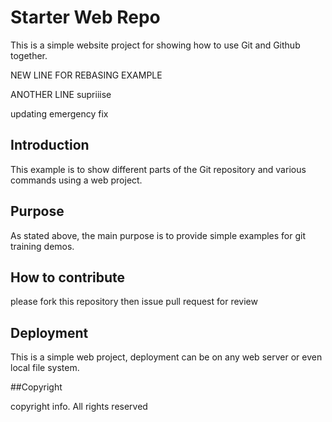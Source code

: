 # Starter Web Repo

This is a simple website project for showing how to use Git and Github together.

NEW LINE FOR REBASING EXAMPLE

ANOTHER LINE supriiise

updating emergency fix

## Introduction

This example is to show different parts of the Git repository and various commands using a web project.

## Purpose

As stated above, the main purpose is to provide simple examples for git training demos.

## How to contribute

please fork this repository then issue pull request for review

## Deployment

This is a simple web project, deployment can be on any web server or even local file system.

##Copyright

copyright info. All rights reserved